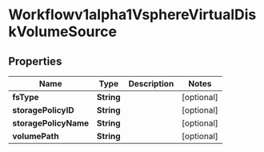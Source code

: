 

# Workflowv1alpha1VsphereVirtualDiskVolumeSource

## Properties

Name | Type | Description | Notes
------------ | ------------- | ------------- | -------------
**fsType** | **String** |  |  [optional]
**storagePolicyID** | **String** |  |  [optional]
**storagePolicyName** | **String** |  |  [optional]
**volumePath** | **String** |  |  [optional]



